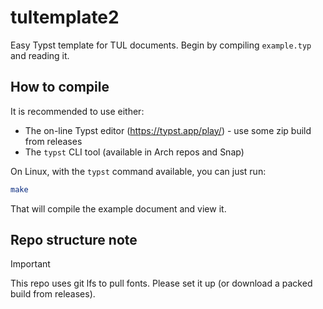 # tultemplate2

Easy Typst template for TUL documents. Begin by compiling `example.typ` and reading it.

## How to compile

It is recommended to use either:
- The on-line Typst editor (https://typst.app/play/) - use some zip build from releases
- The `typst` CLI tool (available in Arch repos and Snap)

On Linux, with the `typst` command available, you can just run:

```sh
make
```

That will compile the example document and view it.

## Repo structure note

> [!IMPORTANT]
> This repo uses git lfs to pull fonts. Please set it up (or download a packed build from releases).
